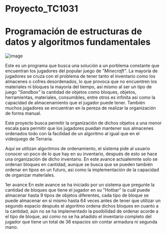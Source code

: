# Proyecto_TC1031
# Programación de estructuras de datos y algoritmos fundamentales

![image](https://github.com/user-attachments/assets/9dc1b9d4-e1ed-4186-bcc2-cb3ed48611d9)

Este es un programa que busca una solución a un porblema constante que encuentran los jugadores
del popular juego de *"Minecraft"*.
La mayoría de jugadores se cruza con el problema de tener tanto el inventario como los 
almacenes o cofres desordenados, lo que provoca que no encuentren los materiales ni bloques
la mayoría del tiempo, así mismo al ser un tipo de juego *"Sandbox"* la cantidad de objetos como
bloques, objetos, herramientas, materiales, consumibles, entre otros es infinita así como la
capacidad de almacenamiento que el jugador puede tener. También muchos jugadores se encuentran
en la pereza de realizar la organización de forma manual.

Este proyecto busca permitir la organización de dichos objetos a una menor escala para permitir
que los jugadores puedan mantener sus almacenes ordenados todo con la facilidad de un algoritmo
al igual que en el videojuego de Terraria.

Aquí se utilizan algoritmos de ordenamiento, el sistema pide al usuario conocer un poco de lo
que hay en su inventario, después de esto se hace una organización de dicho inventario. En este
avance actualemnte solo se ordenan bloques en cantidad, aunque se busca que se pueden también 
ordenar en tipos en un futuro, así como la implementación de la capacidad de organizar materiales.

1er avance
En este avance se ha iniciado por un sistema que pregunte la cantidad de bloques que tiene el
jugador en su "Hotbar" la cuál puede almacenar hasta 9 tipos de objetos diferentes, cada tipo de
bloque se puede almacenar en si mismo hasta 64 veces antes de  tener que utilizar un segundo espacio
después el algoritmo ordena dichos bloques en cuanto a la cantidad, aún no se ha implementado la
psoibilidad de ordenar acorde a el tipo de bloque, así como no se ha añadido el inventario completo
del jugador que tiene un total de 36 espacios sin contar armadura ni segunda mano.
